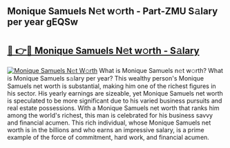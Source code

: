 ## Monique Samuels N𝚎t w𝚘rth - Part-ZMU S𝚊lary per year gEQSw

# <h2><a href="http://gc574y.nevu.top/?p=Monique+Samuels">🔗 👉🔴 Monique Samuels N𝚎t w𝚘rth - S𝚊lary</a></h2>

[![Monique Samuels N𝚎t W𝚘rth](https://i.imgur.com/Oavwk0R.jpeg)](http://gc574y.nevu.top/?p=Monique+Samuels)
What is Monique Samuels n𝚎t w𝚘rth? What is Monique Samuels s𝚊lary per year?
This wealthy person's Monique Samuels net worth is substantial, making him one of the richest figures in his sector. His yearly earnings are sizeable, yet Monique Samuels net worth is speculated to be more significant due to his varied business pursuits and real estate possessions. With a Monique Samuels net worth that ranks him among the world's richest, this man is celebrated for his business savvy and financial acumen. This rich individual, whose Monique Samuels net worth is in the billions and who earns an impressive salary, is a prime example of the force of commitment, hard work, and financial acumen.

